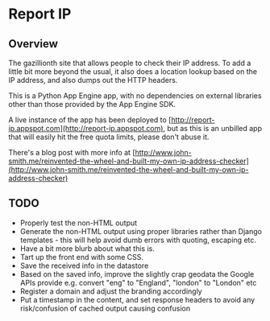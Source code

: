 # Report IP #

## Overview ##

The gazillionth site that allows people to check their IP address.  To
add a little bit more beyond the usual, it also does a location lookup
based on the IP address, and also dumps out the HTTP headers.

This is a Python App Engine app, with no dependencies on external libraries
other than those provided by the App Engine SDK.

A live instance of the app has been deployed to [http://report-ip.appspot.com](http://report-ip.appspot.com),
but as this is an unbilled app that will easily hit the free quota limits,
please don't abuse it.

There's a blog post with more info at
[http://www.john-smith.me/reinvented-the-wheel-and-built-my-own-ip-address-checker](http://www.john-smith.me/reinvented-the-wheel-and-built-my-own-ip-address-checker)

## TODO ##

* Properly test the non-HTML output
* Generate the non-HTML output using proper libraries rather than Django
  templates - this will help avoid dumb errors with quoting, escaping etc.
* Have a bit more blurb about what this is.
* Tart up the front end with some CSS.
* Save the received info in the datastore
* Based on the saved info, improve the slightly crap geodata the Google
  APIs provide e.g. convert "eng" to "England", "london" to "London" etc
* Register a domain and adjust the branding accordingly
* Put a timestamp in the content, and set response headers to avoid any
  risk/confusion of cached output causing confusion
